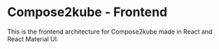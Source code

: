 # Compose2kube - Frontend

This is the frontend architecture for Compose2kube made in React and React Material UI.